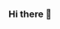 ### Hi there 👋

<!--
**CarlosDianderas/CarlosDianderas** is a ✨ _special_ ✨ repository because its `README.md` (this file) appears on your GitHub profile.

I help

